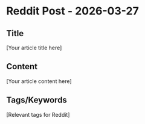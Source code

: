 # Reddit Post - 2026-03-27

## Title
[Your article title here]

## Content
[Your article content here]

## Tags/Keywords
[Relevant tags for Reddit]

